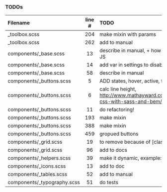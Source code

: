 ### TODOs
| Filename | line # | TODO
|:------|:------:|:------
| _toolbox.scss | 204 | make mixin with params
| _toolbox.scss | 262 | add to manual
| components/_base.scss | 13 | describe in manual, + how to use with JS
| components/_base.scss | 14 | add var in settings to disable?
| components/_base.scss | 58 | describe in manual
| components/_buttons.scss | 5 | ADD states, hover, active, focus
| components/_buttons.scss | 6 | calc line height, http://www.mathayward.com/modular-css-with-sass-and-bem/
| components/_buttons.scss | 11 | do refactoring!
| components/_buttons.scss | 193 | make mixin
| components/_buttons.scss | 388 | make mixin
| components/_buttons.scss | 459 | gropued buttons
| components/_grid.scss | 19 | to remove because of [class*="col-"]
| components/_grid.scss | 96 | add to docs
| components/_helpers.scss | 39 | make it dynamic, example: (top,50)
| components/_icons.scss | 13 | add to doc
| components/_tables.scss | 52 | add to manual
| components/_typography.scss | 51 | do tests